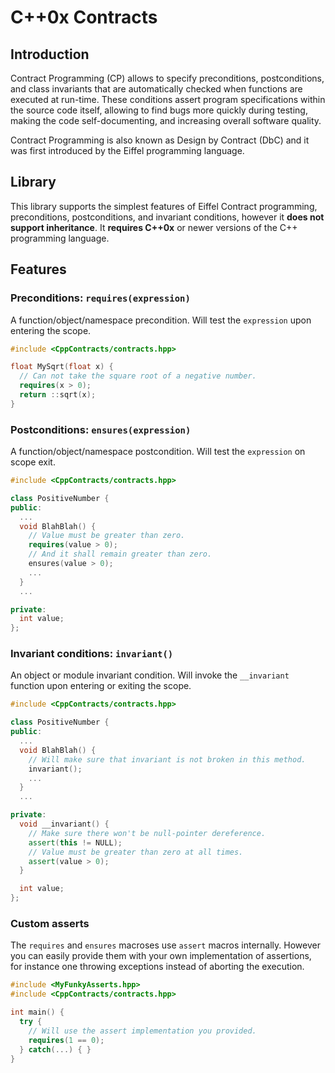 C++0x Contracts
===============

## Introduction

Contract Programming (CP) allows to specify preconditions, postconditions, and class invariants that are automatically checked when functions are executed at run-time. These conditions assert program specifications within the source code itself, allowing to find bugs more quickly during testing, making the code self-documenting, and increasing overall software quality.

Contract Programming is also known as Design by Contract (DbC) and it was first introduced by the Eiffel programming language.

## Library

This library supports the simplest features of Eiffel Contract programming, preconditions, postconditions, and invariant conditions, however it **does not support inheritance**. It **requires C++0x** or newer versions of the C++ programming language.


## Features

### Preconditions: `requires(expression)`

A function/object/namespace precondition. Will test the `expression` upon entering the scope.

```cpp
#include <CppContracts/contracts.hpp>

float MySqrt(float x) {
  // Can not take the square root of a negative number.
  requires(x > 0);
  return ::sqrt(x);
}
```

### Postconditions: `ensures(expression)`

A function/object/namespace postcondition. Will test the `expression` on scope exit.

```cpp
#include <CppContracts/contracts.hpp>

class PositiveNumber {
public:
  ...
  void BlahBlah() {
    // Value must be greater than zero.
    requires(value > 0);
    // And it shall remain greater than zero.
    ensures(value > 0);
    ...
  }
  ...

private:
  int value;
};
```

### Invariant conditions: `invariant()`

An object or module invariant condition. Will invoke the `__invariant` function upon entering or exiting the scope.

```cpp
#include <CppContracts/contracts.hpp>

class PositiveNumber {
public:
  ...
  void BlahBlah() {
    // Will make sure that invariant is not broken in this method.
    invariant();
    ...
  }
  ...

private:
  void __invariant() {
    // Make sure there won't be null-pointer dereference.
    assert(this != NULL);
    // Value must be greater than zero at all times.
    assert(value > 0);
  }

  int value;
};
```

### Custom asserts

The `requires` and `ensures` macroses use `assert` macros internally. However you can easily provide them with your own implementation of assertions, for instance one throwing exceptions instead of aborting the execution.

```cpp
#include <MyFunkyAsserts.hpp>
#include <CppContracts/contracts.hpp>

int main() {
  try {
    // Will use the assert implementation you provided.
    requires(1 == 0);
  } catch(...) { }
}
```